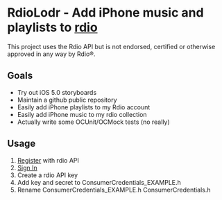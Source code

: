 RdioLodr - Add iPhone music and playlists to [rdio](http://rdio.com/) 
===============================================================

This project uses the Rdio API but is not endorsed, certified or otherwise approved in any way by Rdio®.

Goals
--------------------------------------
* Try out iOS 5.0 storyboards
* Maintain a github public repository 
* Easily add iPhone playlists to my Rdio account
* Easily add iPhone music to my rdio collection
* Actually write some OCUnit/OCMock tests (no really)

Usage
--------------------------------------
1. [Register](http://developer.rdio.com/member/register) with rdio API
2. [Sign In](https://secure.mashery.com/login/developer.rdio.com/)
3. Create a rdio API key
4. Add key and secret to ConsumerCredentials_EXAMPLE.h
5. Rename ConsumerCredentials_EXAMPLE.h ConsumerCredentials.h

